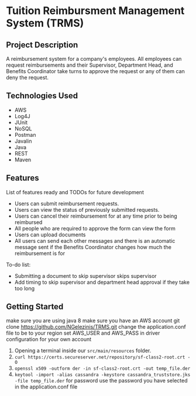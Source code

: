 # Tuition Reimbursment Management System (TRMS)

## Project Description

A reimbursement system for a company's employees. All employees can request reimbursements and their Supervisor, Department Head, and Benefits Coordinator take turns to approve the request or any of them can deny the request.
## Technologies Used

* AWS
* Log4J
* JUnit
* NoSQL
* Postman
* Javalin
* Java
* REST
* Maven

## Features

List of features ready and TODOs for future development
* Users can submit reimbursement requests.
* Users can view the status of previously submitted requests.
* Users can cancel their reimbursement for at any time prior to being reimbursed
* All people who are required to approve the form can view the form
* Users can upload documents
* All users can send each other messages and there is an automatic message sent if the Benefits Coordinator changes how much the reimbursement is for

To-do list:
* Submitting a document to skip supervisor skips supervisor
* Add timing to skip supervisor and department head approval if they take too long
## Getting Started
make sure you are using java 8
make sure you have an AWS account
git clone https://github.com/NGelezinis/TRMS.git
change the application.conf file to be to your region
set AWS_USER and AWS_PASS in driver configuration for your own account
1. Opening a terminal inside our `src/main/resources` folder.
2. `curl https://certs.secureserver.net/repository/sf-class2-root.crt -O`
3. `openssl x509 -outform der -in sf-class2-root.crt -out temp_file.der`
4. `keytool -import -alias cassandra -keystore cassandra_truststore.jks -file temp_file.der`
for password use the password you have selected in the application.conf file
